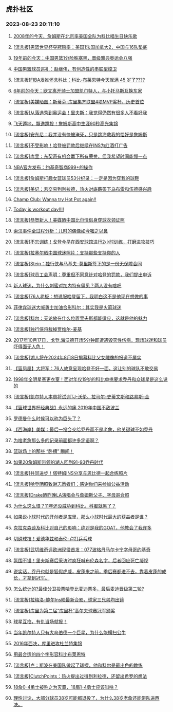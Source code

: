 ## 虎扑社区 
### 2023-08-23 20:11:10

1. [2008年的今天，詹姆斯在北京率美国全队为科比唱生日快乐歌](https://bbs.hupu.com/61798463.html)

2. [[流言板]男篮世界杯夺冠赔率：美国1法国加拿大2，中国与16队垫底](https://bbs.hupu.com/61797316.html)

3. [19年前的今天：中国男篮1分险胜塞黑，晋级雅典奥运会八强](https://bbs.hupu.com/61796503.html)

4. [中国男篮球员巡礼：赵继伟，有创造性的串联型控卫](https://bbs.hupu.com/61798051.html)

5. [[流言板]FIBA发推怀念科比：科比-布莱恩特今天就满 45 岁了????](https://bbs.hupu.com/61798793.html)

6. [6年前的今天：欧文离开骑士加盟凯尔特人，与小托马斯互换东家](https://bbs.hupu.com/61794903.html)

7. [[流言板]美媒晒图：斯蒂芬-库里集齐联盟4项MVP奖杯，历史首位](https://bbs.hupu.com/61797277.html)

8. [[流言板]从落选秀到奥运会！里夫斯：我觉得仍然有很多人不看好我](https://bbs.hupu.com/61794339.html)

9. [飞天遁地，飘逸跳投！詹姆斯高中生涯90秒高光集锦](https://bbs.hupu.com/61794378.html)

10. [[流言板]安东尼：我并没有快被淹死，只是跳海救我的恰好是詹姆斯](https://bbs.hupu.com/61793620.html)

11. [[流言板]不受影响！哈登被罚款后继续在INS为红酒打广告](https://bbs.hupu.com/61793715.html)

12. [[流言板]库里：东契奇有机会赢下所有荣誉，但我希望时间能慢一点](https://bbs.hupu.com/61793637.html)

13. [NBA官方发布：约基奇智商999+的操作](https://bbs.hupu.com/61793065.html)

14. [[流言板]詹姆斯打趣女篮球员53分纪录：一定是因为穿我的球鞋](https://bbs.hupu.com/61793101.html)

15. [[流言板]美记：若交易到利拉德，热火对底薪签下乌布雷和伍德感兴趣](https://bbs.hupu.com/61794036.html)

16. [Champ Club: Wanna try Hot Pot again!!](https://bbs.hupu.com/61797623.html)

17. [Today is workout day!!!!](https://bbs.hupu.com/61794175.html)

18. [[流言板]恭贺新人！美媒晒中国比尔情侣身穿球衣领证照](https://bbs.hupu.com/61793922.html)

19. [索汉事件全过程分析：儿时的偶像如今嗤之以鼻](https://bbs.hupu.com/61798101.html)

20. [[流言板]不忘训练！戈登今早在西安球馆进行2小时训练，打磨进攻技巧](https://bbs.hupu.com/61795658.html)

21. [[流言板]拉塞尔晒中国球迷照片：支持那些支持你的人](https://bbs.hupu.com/61796484.html)

22. [[流言板]Stein：独行侠与马基夫-莫里斯签下的是一份无保障合同](https://bbs.hupu.com/61797220.html)

23. [[流言板]球员工会声明：尊重但不同意针对哈登的罚款，我们提出申诉](https://bbs.hupu.com/61791661.html)

24. [新人球迷，为什么刺蜜对加内特有偏见？两人没有啥吧](https://bbs.hupu.com/61797663.html)

25. [[流言板]76人老板：想说服哈登留下，我明白这不是他现在想做的事](https://bbs.hupu.com/61791913.html)

26. [菲律宾球迷大喊勇士加油合影科尔：其实我是火箭球迷](https://bbs.hupu.com/61794337.html)

27. [[流言板]科尔：无论放在什么位置里夫斯都能适应，这就是他的魅力](https://bbs.hupu.com/61794233.html)

28. [[流言板]独行侠将裁掉贾维尔-麦基](https://bbs.hupu.com/61791776.html)

29. [2017年10月17日，戈登.海沃德开场5分钟即遭遇毁灭性伤病，现场球迷和球员吓得面无人色！](https://bbs.hupu.com/61794588.html)

30. [[流言板]湖人将在2024年8月8日揭幕科比父女雕像的报道不属实](https://bbs.hupu.com/61791755.html)

31. [【篮凤凰】大将军：76人故意呈现哈登不好一面，这让别的球队不敢交易](https://bbs.hupu.com/61796739.html)

32. [1998年全明星赛更衣室！面对年仅19岁的科比单挑要求乔丹和众球星是这么说的](https://bbs.hupu.com/61794706.html)

33. [[流言板]凯尔特人本周将试训TJ-沃伦、拉马尔-史蒂文斯和路易斯-金](https://bbs.hupu.com/61792451.html)

34. [【篮球世界杯经典战】永远的痛 2019年中国不敌波兰](https://bbs.hupu.com/61798803.html)

35. [罗德曼什么时候可以称为巨头了？](https://bbs.hupu.com/61798226.html)

36. [【西海岸】美媒：最后一投会交给乔丹而不是老詹，他关键球不如乔丹](https://bbs.hupu.com/61796269.html)

37. [为啥老詹那么多的记录前面都许多定语啊？](https://bbs.hupu.com/61798520.html)

38. [篮球场上的那些 “卧槽” 瞬间！](https://bbs.hupu.com/61795943.html)

39. [如果20詹姆斯带领的湖人回到91-93乔丹时代](https://bbs.hupu.com/61798932.html)

40. [[流言板]共同进步！塔特姆INS分享与恩比德一起合练照片](https://bbs.hupu.com/61791629.html)

41. [[流言板]哈登晒照致谢志愿者们：感谢你们来参加公益活动](https://bbs.hupu.com/61799231.html)

42. [[流言板]Drake晒昨晚LA演唱会与詹姆斯父子、字母哥合照](https://bbs.hupu.com/61792159.html)

43. [为什么这么恨？11年还没威胁到科比，科蜜就黑了？](https://bbs.hupu.com/61799079.html)

44. [如果说小球时代的开创者是库里，那么小球时代最大的获益者是谁？](https://bbs.hupu.com/61798938.html)

45. [克拉克森谈及科比对自己的影响：绝对是我的GOAT，他教会了我许多](https://bbs.hupu.com/61798865.html)

46. [切磋球技！爱德华兹和泰伦-卢打乒乓球](https://bbs.hupu.com/61799175.html)

47. [[流言板]武切维奇评欧洲现役首发：077波格丹马尔卡宁字母哥约基奇](https://bbs.hupu.com/61797123.html)

48. [氛围不错！里夫斯赛后采访时疯狂喊布伦森名字，后者回应死亡凝视](https://bbs.hupu.com/61791614.html)

49. [说实话，乔丹也就是狐假虎威，皮蓬来之前，季后赛都进不去，靠着皮蓬的成长，才拿到冠军。](https://bbs.hupu.com/61798834.html)

50. [怎么统计的?最佳分卫投票哈登比麦迪票多，最后麦迪晋级第二轮?](https://bbs.hupu.com/61798186.html)

51. [[流言板]拉梅洛-鲍尔Ins晒最新合影，球家三兄弟均出镜](https://bbs.hupu.com/61799308.html)

52. [[流言板]库里为第二届“库里杯”高尔夫球赛冠军颁奖](https://bbs.hupu.com/61799168.html)

53. [球星互掐，有仇当场就报！](https://bbs.hupu.com/61797878.html)

54. [当年凯尔特人只有大鸟伯德一个巨星，为什么能横扫公牛](https://bbs.hupu.com/61796459.html)

55. [2016年西决，库里进攻杜兰特集锦](https://bbs.hupu.com/61797200.html)

56. [用最合适的四个字形容科比布莱恩特](https://bbs.hupu.com/61798275.html)

57. [[流言板]卢：斯波在美国队做起了球探，他和科尔是最出色的教练](https://bbs.hupu.com/61799305.html)

58. [[流言板]ClutchPoints：热火提出过得到利拉德，还留出希罗的想法](https://bbs.hupu.com/61793906.html)

59. [18詹0-4勇士被称之为灭霸，18眉1-4勇士应该叫啥？](https://bbs.hupu.com/61798990.html)

60. [理性讨论，大部分球员38岁可能都退役了，为什么38岁老詹还能带队进西决。](https://bbs.hupu.com/61797150.html)

